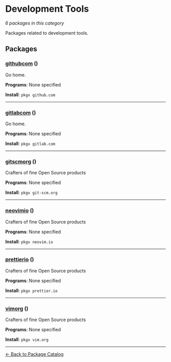 # Development Tools

*6 packages in this category*

Packages related to development tools.

## Packages

### [githubcom](../packages/githubcom.md) ()

Go home.

**Programs**: None specified

**Install**: `pkgx github.com`

---

### [gitlabcom](../packages/gitlabcom.md) ()

Go home.

**Programs**: None specified

**Install**: `pkgx gitlab.com`

---

### [gitscmorg](../packages/gitscmorg.md) ()

Crafters of fine Open Source products

**Programs**: None specified

**Install**: `pkgx git-scm.org`

---

### [neovimio](../packages/neovimio.md) ()

Crafters of fine Open Source products

**Programs**: None specified

**Install**: `pkgx neovim.io`

---

### [prettierio](../packages/prettierio.md) ()

Crafters of fine Open Source products

**Programs**: None specified

**Install**: `pkgx prettier.io`

---

### [vimorg](../packages/vimorg.md) ()

Crafters of fine Open Source products

**Programs**: None specified

**Install**: `pkgx vim.org`

---

[← Back to Package Catalog](../package-catalog.md)
